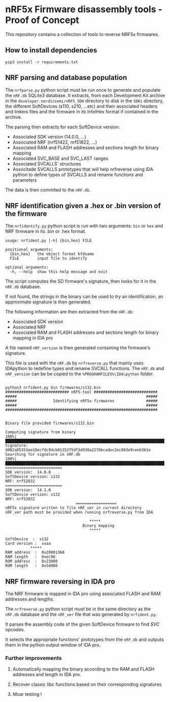 # nRF5x Firmware disassembly tools - Proof of Concept #

This repository contains a collection of tools to reverse NRF5x firmwares.

## How to install dependencies ##

```
pip3 install -r requirements.txt 
```

## NRF parsing and database population ##

The `nrfparse.py` python script must be run once to generate and populate the `nRF.db` SQLite3 database.
It extracts, from each Development Kit archive in the `developer.nordicsemi/nRF5_SDK` directory to disk in the `SDKs` directory, the different SoftDevices (s110, s210, ...etc) and their associated headers and linkers files and the firmware in its IntelHex format if contained in the archive.

The parsing then extracts for each SoftDevice version:
- Associated SDK version (14.0.0, ...)
- Associated NRF (nrf51422, nrf51822, ...)
- Associated RAM and FLASH addresses and sections length for binary mapping 
- Associated SVC_BASE and SVC_LAST ranges
- Associated SVCALLS' structures
- Associtade SVCALLS prototypes that will help nrfreverse using IDA python to define types of SVCALLS and rename functions and parameters

The data is then commited to the `nRF.db`.

## NRF identification given a .hex or .bin version of the firmware ##

The `nrfidentify.py` python script is run with two arguments: `bin` or `hex` and NRF firmware in its .bin or .hex format.
```
usage: nrfident.py [-h] {bin,hex} FILE

positional arguments:
  {bin,hex}   the object format bfdname
  FILE        input file to identify

optional arguments:
  -h, --help  show this help message and exit
```

The script computes the SD firmware's signature, then looks for it in the `nRF.db` database.

If not found, the strings in the binary can be used to try an identification, an approximate 
signature is then generated.

The following information are then extracted from the `nRF.db`:
- Associated SDK version
- Associated NRF
- Associated RAM and FLASH addresses and sections length for binary mapping in IDA pro

A file named `nRF_version` is then generated containing the firmware's signature.

This file is used with the `nRF.db` by `nrfreverse.py` that mainly uses IDApython to redefine types and rename SVCALL functions.
The `nRF.db` and `nRF_version` can be be copied to the  `%PROGRAMFILES%\IDA\python` folder.

```

python3 nrfident.py bin firmwares/s132.bin
############################ nRF5-tool ############################ 
#####                                                         ##### 
#####                Identifying nRF5x firmwares              ##### 
#####                                                         ##### 
################################################################### 


Binary file provided firmwares/s132.bin

Computing signature from binary
100%|██████████████████████████████████████████████████████████████████████| 
Signature:  d082a85351ee18ecfdc9dcb01352f5df3d938a2270bcadec2ec083e9ceeb3b1e
Searching for signature in nRF.db
100%|██████████████████████████████████████████████████████████████████████| 
=========================
SDK version:  14.0.0
SoftDevice version: s132
NRF: nrf52832
=========================
SDK version:  14.1.0
SoftDevice version: s132
NRF: nrf52832
                               ==================
nRF5x signature written to file nRF_ver in current directory
nRF_ver path must be provided when running nrfreverse.py from IDA

                                     *****
                                  Binary mapping
                                     *****

SoftDevice  :  s132
Card version :  xxaa
           *****
RAM address  :  0x20001368
RAM length   :  0xec98
ROM address  :  0x23000
ROM length   :  0x5d000
```


## NRF firmware reversing in IDA pro ##

The NRF firmware is mapped in IDA pro using associated FLASH and RAM addresses and lengths.

The `nrfreverse.py` python script must be in the same directory as the `nRF.db` database and the `nRF_ver` 
file that was generated by `nrfident.py`.

It parses the assembly code of the given SoftDevice firmware to find *SVC* opcodes.

It selects the appropriate functions' prototypes from the `nRF.db` and outputs them in the python output window of IDA pro.

### Further improvements ###

1. Automatically mapping the binary according to the RAM and FLASH addresses and length in IDA pro.

2. Recover classic libc functions based on their corresponding signatures

3. Moar testing !
